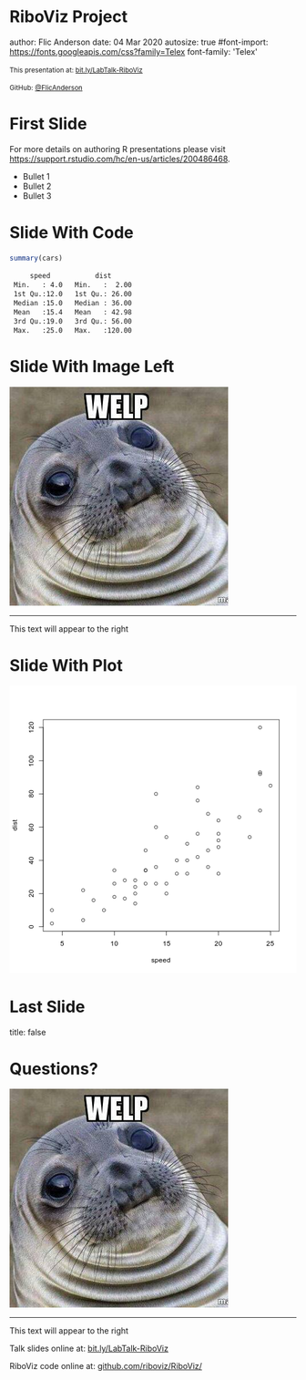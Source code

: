 RiboViz Project
========================================================
author: Flic Anderson
date: 04 Mar 2020
autosize: true
#font-import: https://fonts.googleapis.com/css?family=Telex
font-family: 'Telex'



<small> This presentation at: [bit.ly/LabTalk-RiboViz](http://bit.ly/LabTalk-RiboViz)</small>

<small> GitHub: [@FlicAnderson](https://github.com/FlicAnderson/)</small>


First Slide
========================================================

For more details on authoring R presentations please visit <https://support.rstudio.com/hc/en-us/articles/200486468>.

- Bullet 1
- Bullet 2
- Bullet 3



Slide With Code
========================================================


```r
summary(cars)
```

```
     speed           dist       
 Min.   : 4.0   Min.   :  2.00  
 1st Qu.:12.0   1st Qu.: 26.00  
 Median :15.0   Median : 36.00  
 Mean   :15.4   Mean   : 42.98  
 3rd Qu.:19.0   3rd Qu.: 56.00  
 Max.   :25.0   Max.   :120.00  
```


Slide With Image Left
====================================
![alt text](images/whelp.jpg)
***
This text will appear to the right



Slide With Plot
========================================================

![plot of chunk unnamed-chunk-2](LabTalk-RiboViz-figure/unnamed-chunk-2-1.png)



Last Slide
========================================================
title: false

# Questions?

![alt text](images/whelp.jpg)
***
This text will appear to the right

Talk slides online at:
[bit.ly/LabTalk-RiboViz](http://bit.ly/LabTalk-RiboViz)

RiboViz code online at: 
[github.com/riboviz/RiboViz/](https://github.com/riboviz/RiboViz/)
